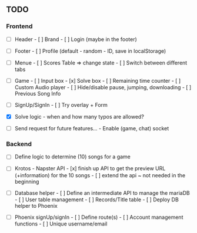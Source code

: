 ## TODO

### Frontend

- [ ] Header
      - [ ] Brand
      - [ ] Login (maybe in the footer)
- [ ] Footer
      - [ ] Profile (default - random - ID, save in localStorage)
- [ ] Menue
      - [ ] Scores Table => change state
      - [ ] Switch between different tabs
- [ ] Game
      - [ ] Input box
      - [x] Solve box
      - [ ] Remaining time counter
      - [ ] Custom Audio player
            - [ ] Hide/disable pause, jumping, downloading
      - [ ] Previous Song Info
- [ ] SignUp/SignIn
      - [ ] Try overlay + Form


- [x] Solve logic - when and how many typos are allowed?
- [ ] Send request for future features...
      - Enable (game, chat) socket

### Backend

- [ ] Define logic to determine (10) songs for a game
- [ ] Krotos - Napster API
      - [x] finish up API to get the preview URL (+information) for the 10 songs
      - [ ] extend the api ~ not needed in the beginning
- [ ] Database helper
      - [ ] Define an intermediate API to manage the mariaDB
      - [ ] User table management
      - [ ] Records/Title table
      - [ ] Deploy DB helper to Phoenix
- [ ] Phoenix signUp/signIn
      - [ ] Define route(s)
      - [ ] Account management functions
            - [ ] Unique username/email

